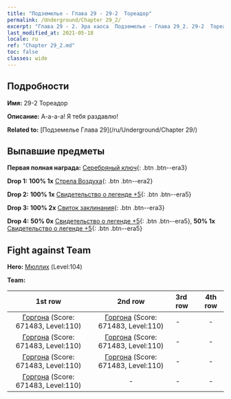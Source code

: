 ```yaml
---
title: "Подземелье - Глава 29 - 29-2  Тореадор"
permalink: /Underground/Chapter 29_2/
excerpt: "Глава 29 - 2. Эра хаоса  Подземелье - Глава 29_2. 29-2  Тореадор"
last_modified_at: 2021-05-18
locale: ru
ref: "Chapter 29_2.md"
toc: false
classes: wide
---
```


## Подробности

 **Имя:** 29-2  Тореадор

 **Описание:**       А-а-а-а! Я тебя раздавлю!

 **Related to:** [Подземелье Глава 29](/ru/Underground/Chapter 29/)

## Выпавшие предметы

 **Первая полная награда:** [Серебряный ключ](/ItemsRU/con_693/){: .btn .btn--era3}

 **Drop 1:** **100% 1x** [Стрела Воздуха](/ItemsRU/her_449/){: .btn .btn--era2}

 **Drop 2:** **100% 1x** [Свидетельство о легенде +5](/ItemsRU/mat_102/){: .btn .btn--era5}

 **Drop 3:** **100% 2x** [Свиток заклинания](/ItemsRU/con_694/){: .btn .btn--era3}

 **Drop 4:** **50% 0x** [Свидетельство о легенде +5](/ItemsRU/mat_102/){: .btn .btn--era5}, **50% 1x** [Свидетельство о легенде +5](/ItemsRU/mat_102/){: .btn .btn--era5}


## Fight against Team
 **Hero:** [Мюллих](/ru/heroes/Mullich/) (Level:104)

 **Team:**


  | 1st row | 2nd row | 3rd row | 4th row |
  |:----:|:----:|:----|:----:|
  | [Горгона](/ru/units/Gorgon/) (Score: 671483, Level:110)  | [Горгона](/ru/units/Gorgon/) (Score: 671483, Level:110)  | - | - |
  | [Горгона](/ru/units/Gorgon/) (Score: 671483, Level:110)  | [Горгона](/ru/units/Gorgon/) (Score: 671483, Level:110)  | - | - |
  | [Горгона](/ru/units/Gorgon/) (Score: 671483, Level:110)  | [Горгона](/ru/units/Gorgon/) (Score: 671483, Level:110)  | - | - |
  | [Горгона](/ru/units/Gorgon/) (Score: 671483, Level:110)  | - | - | - |



